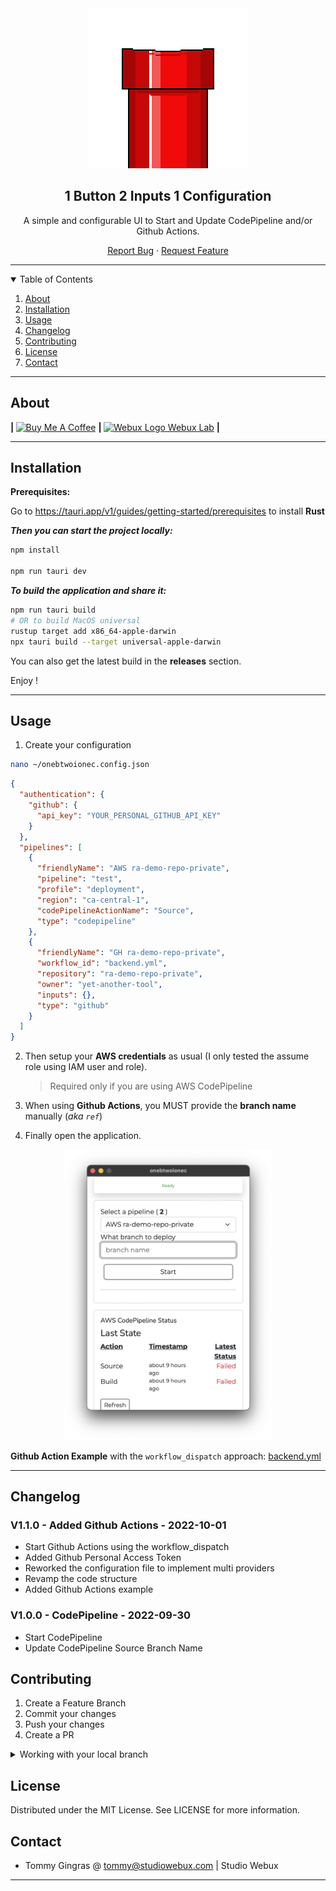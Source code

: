<div align="center">

<img src="./docs/logo.png" alt="Project Logo" width="256">

<h2>1 Button 2 Inputs 1 Configuration</h2>

<p>A simple and configurable UI to Start and Update CodePipeline and/or Github Actions.</p>

<p align="center">
  <a href="https://github.com/yet-another-tool/1b2i1c/issues">Report Bug</a>
  ·
  <a href="https://github.com/yet-another-tool/1b2i1c/issues">Request Feature</a>
</p>
</div>

---

<details open="open">
  <summary>Table of Contents</summary>
  <ol>
    <li>
      <a href="#about">About</a>
    </li>
    <li><a href="#installation">Installation</a></li>
    <li>
      <a href="#usage">Usage</a>
    </li>
    <li><a href="#changelog">Changelog</a></li>
    <li><a href="#contributing">Contributing</a></li>
    <li><a href="#license">License</a></li>
    <li><a href="#contact">Contact</a></li>

  </ol>
</details>

---

## About

<div>
<b> | </b>
<a href="https://www.buymeacoffee.com/studiowebux" target="_blank"
      ><img
        src="https://cdn.buymeacoffee.com/buttons/v2/default-yellow.png"
        alt="Buy Me A Coffee"
        style="height: 30px !important; width: 105px !important"
/></a>
<b> | </b>
<a href="https://webuxlab.com" target="_blank"
      ><img
        src="https://webuxlab-static.s3.ca-central-1.amazonaws.com/logoAmpoule.svg"
        alt="Webux Logo"
        style="height: 30px !important"
/> Webux Lab</a>
<b> | </b>
</div>

---

## Installation

**Prerequisites:**

Go to https://tauri.app/v1/guides/getting-started/prerequisites to install **Rust**

**_Then you can start the project locally:_**

```bash
npm install

npm run tauri dev
```

**_To build the application and share it:_**

```bash
npm run tauri build
# OR to build MacOS universal
rustup target add x86_64-apple-darwin
npx tauri build --target universal-apple-darwin
```

You can also get the latest build in the **releases** section.

Enjoy !

---

## Usage

1. Create your configuration

```bash
nano ~/onebtwoionec.config.json
```

```json
{
  "authentication": {
    "github": {
      "api_key": "YOUR_PERSONAL_GITHUB_API_KEY"
    }
  },
  "pipelines": [
    {
      "friendlyName": "AWS ra-demo-repo-private",
      "pipeline": "test",
      "profile": "deployment",
      "region": "ca-central-1",
      "codePipelineActionName": "Source",
      "type": "codepipeline"
    },
    {
      "friendlyName": "GH ra-demo-repo-private",
      "workflow_id": "backend.yml",
      "repository": "ra-demo-repo-private",
      "owner": "yet-another-tool",
      "inputs": {},
      "type": "github"
    }
  ]
}
```

2. Then setup your **AWS credentials** as usual (I only tested the assume role using IAM user and role).

   > Required only if you are using AWS CodePipeline

3. When using **Github Actions**, you MUST provide the **branch name** manually (_aka `ref`_)

4. Finally open the application.

<div align="center">
<img src="./docs/v1.2.0.png" alt="Application V1.2.0" width="333">
</div>

**Github Action Example** with the `workflow_dispatch` approach: [backend.yml](./docs/backend.yml)

---

## Changelog

### V1.1.0 - Added Github Actions - 2022-10-01

- Start Github Actions using the workflow_dispatch
- Added Github Personal Access Token
- Reworked the configuration file to implement multi providers
- Revamp the code structure
- Added Github Actions example

### V1.0.0 - CodePipeline - 2022-09-30

- Start CodePipeline
- Update CodePipeline Source Branch Name

## Contributing

1. Create a Feature Branch
2. Commit your changes
3. Push your changes
4. Create a PR

<details>
<summary>Working with your local branch</summary>

**Branch Checkout:**

```bash
git checkout -b <feature|fix|release|chore|hotfix>/prefix-name
```

> Your branch name must starts with [feature|fix|release|chore|hotfix] and use a / before the name;
> Use hyphens as separator;
> The prefix correspond to your Kanban tool id (e.g. abc-123)

**Keep your branch synced:**

```bash
git fetch origin
git rebase origin/master
```

**Commit your changes:**

```bash
git add .
git commit -m "<feat|ci|test|docs|build|chore|style|refactor|perf|BREAKING CHANGE>: commit message"
```

> Follow this convention commitlint for your commit message structure

**Push your changes:**

```bash
git push origin <feature|fix|release|chore|hotfix>/prefix-name
```

**Examples:**

```bash
git checkout -b release/v1.15.5
git checkout -b feature/abc-123-something-awesome
git checkout -b hotfix/abc-432-something-bad-to-fix
```

```bash
git commit -m "docs: added awesome documentation"
git commit -m "feat: added new feature"
git commit -m "test: added tests"
```

</details>

## License

Distributed under the MIT License. See LICENSE for more information.

## Contact

- Tommy Gingras @ tommy@studiowebux.com | Studio Webux

---
